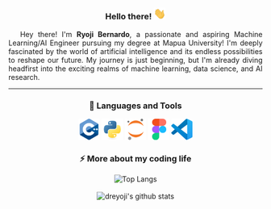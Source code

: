 <div align="center">
  <h3> 
    Hello there! <img src="https://github.com/dreyoji/dreyoji/blob/a05b81839da5b5d153db2f78fdfef38ca01d0f45/gif/waving_hand.gif" width="24px" alt="hi">
  </h3> 
  
  <p align="justify">
        &emsp; Hey there! I'm <b>Ryoji Bernardo</b>, a passionate and aspiring Machine Learning/AI Engineer pursuing my degree at Mapua University! I'm deeply fascinated by the world of artificial intelligence and its endless possibilities to reshape our future. My journey is just beginning, but I'm already diving headfirst into the exciting realms of machine learning, data science, and AI research.
  </p>
<div/>
  
<hr>

<div align="center">
  <h3 > 
    🔨 Languages and Tools 
  </h3> 
  
  <a href="http://www.cplusplus.com/" target="_blank"><img alt="CPlusPlus" height ="42px" src="https://raw.githubusercontent.com/dreyoji/dreyoji/main/images/cplusplus-original.svg"></a>
  <a href="https://www.python.org" target="_blank"><img alt="Python" height ="42px" src="https://raw.githubusercontent.com/dreyoji/dreyoji/main/images/python-original.svg"></a>
  <a href="https://jupyter.org/" target="_blank"><img alt="Jupyter" height ="42px" src="https://raw.githubusercontent.com/dreyoji/dreyoji/main/images/jupyter-original.svg"></a>
  <a href="https://www.figma.com/" target="_blank"><img alt="Figma" height ="42px" src="https://raw.githubusercontent.com/dreyoji/dreyoji/main/images/figma-original.svg"></a>
  <a href="https://code.visualstudio.com/" target="_blank"><img alt="VSCode" height ="42px" src="https://raw.githubusercontent.com/dreyoji/dreyoji/main/images/vscode-original.svg"></a>
<div/>

<div align="center">
  <h3> 
    ⚡️ More about my coding life
  </h3>
  
  ![Top Langs](https://github-readme-stats.vercel.app/api/top-langs/?username=dreyoji&layout=compact&hide=Rust,Makefile,LLVM,TypeScript,Shell) <br> <br>
  ![dreyoji's github stats](https://github-readme-stats.vercel.app/api?username=dreyoji&count_private=true&show_icons=true&theme=onedark)
</div>

